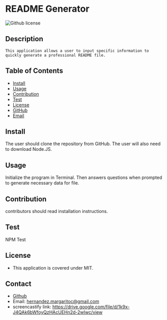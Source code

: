 # README Generator
  ![Github license](http://img.shields.io/badge/license-MIT-blue.svg)

  ## Description
    This application allows a user to input specific information to quickly generate a professional README file.  

  ## Table of Contents
  * [Install](#install)
  * [Usage](#usage)
  * [Contribution](#contribution)
  * [Test](#test)
  * [License](#license)
  * [GitHub](#gitHub)
  * [Email](#email)

## Install
 The user should clone the repository from GitHub. The user will also need to download Node.JS. 
## Usage
 Initialize the program in Terminal. Then answers questions when prompted to generate necessary data for file.
## Contribution
 contributors should read installation instructions.
## Test 
 NPM Test
## License
 * This application is covered under MIT.

## Contact
* [Github](https://github.com/jmak21203)
* Email: hernandez.margaritoc@gmail.com
* screencastify link: https://drive.google.com/file/d/1k9x-J4QAk6bWfoyQzHAcUEHn2d-2wIwc/view
